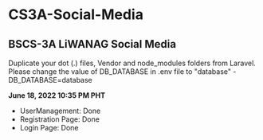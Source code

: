 # CS3A-Social-Media
## BSCS-3A LiWANAG Social Media

Duplicate your dot (.) files, Vendor and node_modules folders from Laravel.
Please change the value of DB_DATABASE in .env file to "database" - DB_DATABASE=database


**June 18, 2022 10:35 PM PHT**<br>
- UserManagement: Done
- Registration Page: Done
- Login Page: Done
